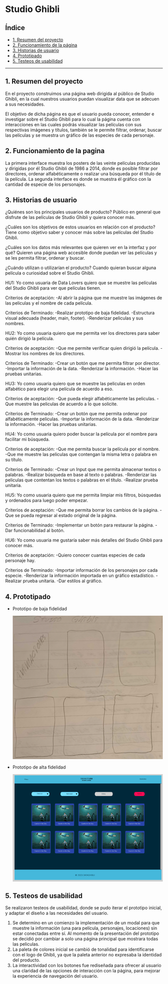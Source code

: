 # Studio Ghibli

## Índice

- [1. Resumen del proyecto](#1-resumen-del-proyecto)
- [2. Funcionamiento de la página](#2-funcionamiento-de-la-pagina)
- [3. Historias de usuario](#3-historias-de-usuario)
- [4. Prototipado](#4-prototipado)
- [5. Testeos de usabilidad](#5-testeos-de-usabilidad)

---

## 1. Resumen del proyecto

En el proyecto construimos una página web dirigida al público de Studio Ghibli, en la cual nuestros usuarios puedan visualizar data que se adecuen a sus necesidades.

El objetivo de dicha página es que el usuario pueda conocer, entender e investigar sobre el Studio Ghibli para lo cual la página cuenta con interacciones en las cuales podrás visualizar las películas con sus respectivas imágenes y títulos, también se le permite filtrar, ordenar, buscar las películas y se muestra un gráfico de las especies de cada personaje.

## 2. Funcionamiento de la pagina

La primera interface muestra los posters de las veinte películas producidas y dirigidas por él Studio Ghibli de 1986 a 2014, donde es posible filtrar por directores, ordenar alfabéticamente o realizar una búsqueda por él título de la película. La segunda interface es donde se muestra él gráfico con la cantidad de especie de los personajes.

## 3. Historias de usuario

¿Quiénes son los principales usuarios de producto?
Público en general que disfrute de las películas de Studio Ghibli y quiera conocer más.

¿Cuáles son los objetivos de estos usuarios en relación con el producto?
Tiene como objetivo saber y conocer más sobre las películas del Studio Ghibli.

¿Cuáles son los datos más relevantes que quieren ver en la interfaz y por qué?
Quieren una página web accesible donde puedan ver las películas y se les permita filtrar, ordenar y buscar.

¿Cuándo utilizan o utilizarían el producto?
Cuando quieran buscar alguna película o curiosidad sobre el Studio Ghibli.

HU1: Yo como usuaria de Data Lovers quiero que se muestre las películas del Studio Ghibli para ver que películas tienen.

Criterios de aceptación:
-Al abrir la página que me muestre las imágenes de las peliculas y el nombre de cada película.

Criterios de Terminado:
-Realizar prototipo de baja fidelidad.
-Estructura visual adecuada (header, main, footer).
-Renderizar peliculas y sus nombres.

HU2: Yo como usuaria quiero que me permita ver los directores para saber quién dirigió la película.

Criterios de aceptación:
-Que me permite verificar quien dirigió la película.
-Mostrar los nombres de los directores.

Criterios de Terminado:
-Crear un botón que me permita filtrar por director.
-Importar la información de la data.
-Renderizar la información.
-Hacer las pruebas unitarias.

HU3: Yo como usuaria quiero que se muestre las peliculas en orden alfabético para elegir una película de acuerdo a eso.

Criterios de aceptación:
-Que pueda elegir alfabéticamente las peliculas.
-Que muestre las peliculas de acuerdo a lo que solicite.

Criterios de Terminado:
-Crear un botón que me permita ordenar por alfabéticamente peliculas.
-Importar la información de la data.
-Renderizar la información.
-Hacer las pruebas unitarias.

HU4: Yo como usuaria quiero poder buscar la película por el nombre para facilitar mi búsqueda.

Criterios de aceptación:
-Que me permita buscar la película por el nombre.
-Que me muestre las peliculas que contengan la misma letra o palabra en su título.

Criterios de Terminado:
-Crear un Input que me permita almacenar textos o palabras.
-Realizar búsqueda en base al texto o palabras.
-Renderizar las peliculas que contentan los textos o palabras en el título.
-Realizar prueba unitaria.

HU5: Yo como usuaria quiero que me permita limpiar mis filtros, búsquedas y ordenados para luego poder empezar.

Criterios de aceptación:
-Que me permita borrar los cambios de la página.
-Que se pueda regresar al estado original de la página.

Criterios de Terminado:
-Implementar un botón para restaurar la página.
-Dar funcionabilidad al botón.

HU6: Yo como usuaria me gustaría saber más detalles del Studio Ghibli para conocer más.

Criterios de aceptación:
-Quiero conocer cuantas especies de cada personaje hay.

Criterios de Terminado:
-Importar información de los personajes por cada especie.
-Renderizar la información importada en un gráfico estadístico.
-Realizar prueba unitaria.
-Dar estilos al gráfico.

## 4. Prototipado

- Prototipo de baja fidelidad

  ![studioghibli-datalovers](p-baja-fidelidad.png)
- Prototipo de alta fidelidad

  ![studioghibli-datalovers](p-alta-fidelidad.png)

## 5. Testeos de usabilidad

Se realizaron testeos de usabilidad, donde se pudo iterar el prototipo inicial, y adaptar el diseño a las necesidades del usuario.

1. Se determino en un comienzo la implementación de un modal para que muestre la información (una para película, personajes, locaciones) sin estar conectadas entre sí. Al momento de la presentación del prototipo se decidió por cambiar a solo una página principal que mostrara todas las peliculas.
2. La paleta de colores inicial se cambió de tonalidad para identificarse con el logo de Ghibli, ya que la paleta anterior no expresaba la identidad del producto.
3. La interactividad con los botones fue rediseñada para ofrecer al usuario una claridad de las opciones de interacción con la página, para mejorar la experiencia de navegación del usuario.

